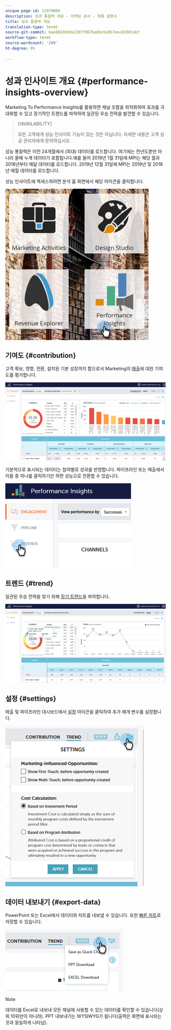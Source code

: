 ```yaml
---
unique-page-id: 12979006
description: 성과 통찰력 개요 - 마케팅 문서 - 제품 설명서
title: 성과 통찰력 개요
translation-type: tm+mt
source-git-commit: 6ae882dddda220f7067babbe5a057eec82601abf
workflow-type: tm+mt
source-wordcount: '249'
ht-degree: 0%

---
```



# 성과 인사이트 개요 {#performance-insights-overview}

Marketing To Performance Insights를 활용하면 채널 조합을 최적화하여 효과를 극대화할 수 있고 장기적인 트렌드를 파악하여 일관된 우승 전략을 발견할 수 있습니다.

>[!AVAILABILITY]
>
>
>모든 고객에게 성능 인사이트 기능이 있는 것은 아닙니다. 자세한 내용은 고객 성공 관리자에게 문의하십시오.

성능 통찰력은 이전 24개월에서 (최대) 데이터를 로드합니다. 여기에는 전년도뿐만 아니라 올해 누계 데이터가 포함됩니다.예를 들어 2019년 1월 31일에 MPI는 해당 월과 2018년부터 매달 데이터를 로드합니다. 2019년 12월 31일에 MPI는 2019년 및 2018년 매월 데이터를 로드합니다.

성능 인사이트에 액세스하려면 분석 홈 화면에서 해당 아이콘을 클릭합니다.

![](assets/one.png)

## 기여도 {#contribution}

고객 확보, 영향, 전환, 설치된 기본 성장까지 함으로서 Marketing의 [매출](https://docs.marketo.com/x/QAvG)에 대한 기여도를 평가합니다.

![](assets/two.png)

기본적으로 표시되는 데이터는 참여별로 성과를 반영합니다. 파이프라인 또는 매출에서 이들 중 하나를 클릭하기만 하면 성능으로 전환할 수 있습니다.

![](assets/3.png)

## 트렌드 {#trend}

일관된 우승 전략을 찾기 위해 [장기 트렌드](https://docs.marketo.com/x/QgvG)을 파악합니다.

![](assets/4.png)

## 설정 {#settings}

매출 및 파이프라인 대시보드에서 [설정](https://docs.marketo.com/x/pIDS) 아이콘을 클릭하여 추가 매개 변수를 설정합니다.

![](assets/5.png)

## 데이터 내보내기 {#export-data}

PowerPoint 또는 Excel에서 데이터와 차트를 내보낼 수 있습니다. 또한 [빠른 차트](https://docs.marketo.com/x/iRLG)로 저장할 수 있습니다.

![](assets/6.png)

>[!NOTE]
>
>데이터를 Excel로 내보내 모든 채널에 사용할 수 있는 데이터를 확인할 수 있습니다(상위 10위만이 아니라). PPT 내보내기는 WYSIWYG가 됩니다(출력은 화면에 표시되는 것과 동일하게 나타남).

